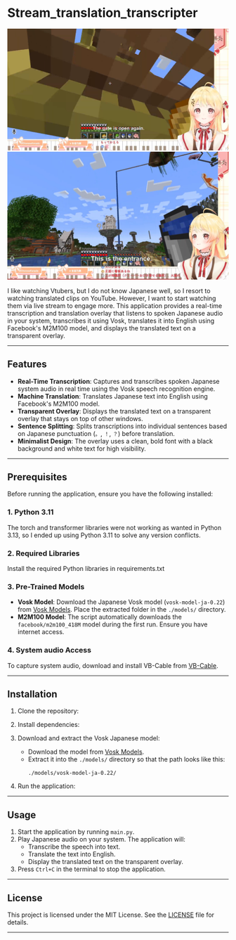 # Stream_translation_transcripter

![Project Example_1](assets/example_1.png)
![Project Example_2](assets/example_2.png)

I like watching Vtubers, but I do not know Japanese well, so I resort to watching translated clips on YouTube. However, I want to start watching them via live stream to engage more.
This application provides a real-time transcription and translation overlay that listens to spoken Japanese audio in your system, transcribes it using Vosk, translates it into English using Facebook's M2M100 model, and displays the translated text on a transparent overlay. 

---

## Features

- **Real-Time Transcription**: Captures and transcribes spoken Japanese system audio in real time using the Vosk speech recognition engine.
- **Machine Translation**: Translates Japanese text into English using Facebook's M2M100 model.
- **Transparent Overlay**: Displays the translated text on a transparent overlay that stays on top of other windows.
- **Sentence Splitting**: Splits transcriptions into individual sentences based on Japanese punctuation (`。`, `！`, `？`) before translation.
- **Minimalist Design**: The overlay uses a clean, bold font with a black background and white text for high visibility.

---

## Prerequisites

Before running the application, ensure you have the following installed:

### 1. Python 3.11
The torch and transformer libraries were not working as wanted in Python 3.13, so I ended up using Python 3.11 to solve any version conflicts.

### 2. Required Libraries
Install the required Python libraries in requirements.txt

### 3. Pre-Trained Models
- **Vosk Model**: Download the Japanese Vosk model (`vosk-model-ja-0.22`) from [Vosk Models](https://alphacephei.com/vosk/models). Place the extracted folder in the `./models/` directory.
- **M2M100 Model**: The script automatically downloads the `facebook/m2m100_418M` model during the first run. Ensure you have internet access.

### 4. System audio Access
To capture system audio, download and install VB-Cable from [VB-Cable](https://vb-audio.com/Cable).

---

## Installation

1. Clone the repository:

2. Install dependencies:

3. Download and extract the Vosk Japanese model:
   - Download the model from [Vosk Models](https://alphacephei.com/vosk/models).
   - Extract it into the `./models/` directory so that the path looks like this:
     ```
     ./models/vosk-model-ja-0.22/
     ```
4. Run the application:


---

## Usage

1. Start the application by running `main.py`.
2. Play Japanese audio on your system. The application will:
   - Transcribe the speech into text.
   - Translate the text into English.
   - Display the translated text on the transparent overlay.
3. Press `Ctrl+C` in the terminal to stop the application.

---

## License

This project is licensed under the MIT License. See the [LICENSE](LICENSE) file for details.

---

